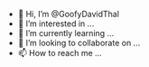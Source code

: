 - 👋 Hi, I’m @GoofyDavidThal
- 👀 I’m interested in ...
- 🌱 I’m currently learning ...
- 💞️ I’m looking to collaborate on ...
- 📫 How to reach me ...

<!---
GoofyDavidThal/GoofyDavidThal is a ✨ special ✨ repository because its `README.md` (this file) appears on your GitHub profile.
You can click the Preview link to take a look at your changes.
--->
